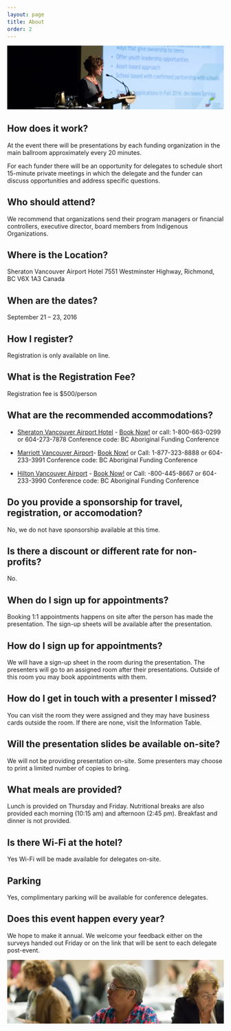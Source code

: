 ```yaml
---
layout: page
title: About
order: 2
---
```


![](/public/img/presenter.jpg)

## How does it work?

At the event there will be presentations by each funding organization in the main ballroom approximately every 20 minutes.

For each funder there will be an opportunity for delegates to schedule short 15-minute private meetings in which the delegate and the funder can discuss opportunities and address specific questions.


## Who should attend?

We recommend that organizations send their program managers or financial controllers, executive director, board members from Indigenous Organizations.

## Where is the Location?

Sheraton Vancouver Airport Hotel
7551 Westminster Highway, Richmond, BC V6X 1A3 Canada

## When are the dates?

September 21 – 23, 2016

## How I register?

Registration is only available on line.

## What is the Registration Fee?

Registration fee is $500/person

## What are the recommended accommodations?

* [Sheraton Vancouver Airport Hotel](http://www.sheratonvancouverairport.com/) - [Book Now!](https://www.starwoodmeeting.com/events/start.action?id=1606094778&key=91927AC) or call: 1-800-663-0299 or 604-273-7878
  Conference code: BC Aboriginal Funding Conference 

* [Marriott Vancouver Airport](http://www.marriott.com/hotels/travel/yvrsa-vancouver-airport-marriott-hotel/)- [Book Now!](http://cwp.marriott.com/yvrsa/bcafcsep2016/) or Call: 1-877-323-8888 or 604-233-3991
  Conference code: BC Aboriginal Funding Conference

* [Hilton Vancouver Airport](http://www3.hilton.com/en/hotels/british-columbia/hilton-vancouver-airport-YVRAHHF/index.html) - [Book Now!](http://www.hilton.com/en/hi/groups/personalized/Y/YVRAHHF-BCAFC-20160921/index.jhtml?WT.mc_id=POG) or Call: -800-445-8667 or 604-233-3990
  Conference code: BC Aboriginal Funding Conference

## Do you provide a sponsorship for travel, registration, or accomodation?

No, we do not have sponsorship available at this time.

## Is there a discount or different rate for non-profits?

No.

## When do I sign up for appointments?

Booking 1:1 appointments happens on site after the person has made the presentation. The sign-up sheets will be available after the presentation.

## How do I sign up for appointments?

We will have a sign-up sheet in the room during the presentation. The presenters will go to an assigned room after their presentations. Outside of this room you may book appointments with them.

## How do I get in touch with a presenter I missed?

You can visit the room they were assigned and they may have business cards outside the room. If there are none, visit the Information Table.

## Will the presentation slides be available on-site?

We will not be providing presentation on-site. Some presenters may choose to print a limited number of copies to bring.

## What meals are provided?

Lunch is provided on Thursday and Friday. Nutritional breaks are also provided each morning (10:15 am) and afternoon (2:45 pm). Breakfast and dinner is not provided.

## Is there Wi-Fi at the hotel?
Yes Wi-Fi will be made available for delegates on-site.

## Parking

Yes, complimentary parking will be available for conference delegates.

## Does this event happen every year?

We hope to make it annual. We welcome your feedback either on the surveys handed out Friday or on the link that will be sent to each delegate post-event.

![](/public/img/delegate.jpg)
